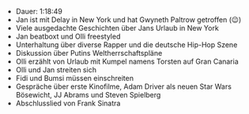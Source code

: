 - Dauer: 1:18:49
- Jan ist mit Delay in New York und hat Gwyneth Paltrow getroffen (😉)
- Viele ausgedachte Geschichten über Jans Urlaub in New York
- Jan beatboxt und Olli freestyled
- Unterhaltung über diverse Rapper und die deutsche Hip-Hop Szene
- Diskussion über Putins Weltherrschaftspläne
- Olli erzählt von Urlaub mit Kumpel namens Torsten auf Gran Canaria
- Olli und Jan streiten sich
- Fidi und Bumsi müssen einschreiten
- Gespräche über erste Kinofilme, Adam Driver als neuen Star Wars Bösewicht, JJ Abrams und Steven Spielberg
- Abschlusslied von Frank Sinatra
